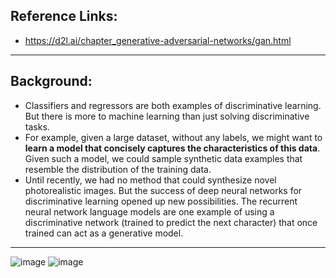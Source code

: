 ## Reference Links: 
 - https://d2l.ai/chapter_generative-adversarial-networks/gan.html
 
 
 __________________________________________________________
 ## Background:  
 
 - Classifiers and regressors are both examples of discriminative learning. But there is more to machine learning than just solving discriminative tasks. 
 - For example, given a large dataset, without any labels, we might want to **learn a model that concisely captures the characteristics of this data**. Given such a model, we could sample synthetic data examples that resemble the distribution of the training data.
 - Until recently, we had no method that could synthesize novel photorealistic images. But the success of deep neural networks for discriminative learning opened up new possibilities. The recurrent neural network language models are one example of using a discriminative network (trained to predict the next character) that once trained can act as a generative model.

___________________________________________________________

![image](https://user-images.githubusercontent.com/88390140/133938977-5248452c-016f-4578-968b-a1e51fe29e39.png)
![image](https://user-images.githubusercontent.com/88390140/133938985-59d3109b-057a-4b09-bb44-f275c87e1264.png)

